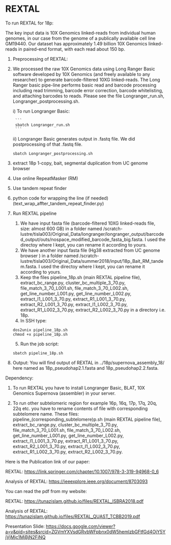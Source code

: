 # REXTAL
To run REXTAL for 18p:

The key input data is 10X Genomics linked-reads from individual human genomes, in our case from the genome of a publically available cell line GM19440. Our dataset has approximately 1.49 billion 10X Genomics linked-reads in paired-end format, with each read about 150 bp.
1) Preprocessing of REXTAL:
  1) We processed the raw 10X Genomics data using Long Ranger Basic software developed by 10X Genomics (and freely available to any researcher) to generate barcode-filtered 10XG linked-reads. The Long Ranger basic pipe-line performs basic read and barcode processing including read trimming, barcode error correction, barcode whitelisting, and attaching barcodes to reads. Please see the file Longranger_run.sh, Longranger_postprocessing.sh. 
  
      i) To run Longranger Basic:
 
          ```
          sbatch Longranger_run.sh
          ```
       ii) Longranger Basic generates output in .fastq file. We did postprocessing of that .fastq file. 
         
        ```
        sbatch Longranger_postprocessing.sh
        ```
  2) extract 18p 1-copy, bait, segmental duplication from UC genome browser
  3) Use online RepeatMasker (RM)
  4) Use tandem repeat finder
  5) python code for wrapping the line (if needed) (text_wrap_affter_tandem_repeat_finder.py)
  
  
 2) Run REXTAL pipeline
    1) We have input fasta file (barcode-filtered 10XG linked-reads file, size: almost 600 GB) in a folder named /scratch-lustre/tisla003/Original_Data/longranger/longranger_output/barcoded_output/outs/nospace_modified_barcode_fasta_big.fasta. I used the directoy where I kept, you can rename it according to yours.
    2) We have another input fasta file (Hg38 extracted from UC genome browser ) in a folder named /scratch-lustre/tisla003/Original_Data/summer2018/input/18p_Bait_RM_tandem.fasta. I used the directoy where I kept, you can rename it according to yours.
    3) Keep the files pipeline_18p.sh (main REXTAL pipeline file), extract_bc_range.py, cluster_bc_multiple_3_70.py, file_match_3_70_L001.sh, file_match_3_70_L002.sh, get_line_number_L001.py, get_line_number_L002.py, extract_I1_L001_3_70.py, extract_R1_L001_3_70.py, extract_R2_L001_3_70.py, extract_I1_L002_3_70.py,  extract_R1_L002_3_70.py,  extract_R2_L002_3_70.py in a directory i.e. 18p.
    4) In SSH type:
      ```
      dos2unix pipeline_18p.sh
      chmod +x pipeline_18p.sh
      ```
    5) Run the job script:
      ```
      sbatch pipeline_18p.sh
      ```
 
 3) Output: 
 You will find output of REXTAL in ../18p/supernova_assembly_18/ here named as 18p_pseudohap2.1.fasta and 18p_pseudohap2.2.fasta.
      
Dependency:
1) To run REXTAL you have to install Longranger Basic, BLAT, 10X Genomics Supernova (assembler) in your server.

2) To run other subtelomeric region for example 16p, 16q, 17p, 17q, 20q, 22q etc. you have to rename contents of file with corresponding subtelomere name. These files: pipeline_(corresponding_subtelomere)p.sh (main REXTAL pipeline file), extract_bc_range.py, cluster_bc_multiple_3_70.py, file_match_3_70_L001.sh, file_match_3_70_L002.sh, get_line_number_L001.py, get_line_number_L002.py, extract_I1_L001_3_70.py, extract_R1_L001_3_70.py, extract_R2_L001_3_70.py, extract_I1_L002_3_70.py,  extract_R1_L002_3_70.py,  extract_R2_L002_3_70.py.
  
 Here is the Publication link of our paper: 
 
 REXTAL: https://link.springer.com/chapter/10.1007/978-3-319-94968-0_6
 
 Analysis of REXTAL: https://ieeexplore.ieee.org/document/8703093
 
 You can read the pdf from my website: 
 
 REXTAL: https://tunazislam.github.io/files/REXTAL_ISBRA2018.pdf
 
 Analysis of REXTAL: https://tunazislam.github.io/files/REXTAL_QUAST_TCBB2019.pdf
 
 Presentation Slide: https://docs.google.com/viewer?a=v&pid=sites&srcid=ZGVmYXVsdGRvbWFpbnx0dW5hemlzbGFtfGd4OjY5YjVjMjc1MjBjN2FiNQ

